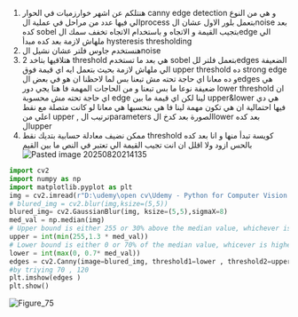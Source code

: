 1. هنتلكم عن اشهر خوارزميات في الحوار canny edge detection و هي من النوع الي فيها عدد من مراحل في عملية الprocess  بتعمل بلور الاول عشان الnoise  بعد كده sobel  بتجيب القيمة و الاتجاه و باستخدام الاتجاه تخفف سمك  الedge  الي ملهاش لازمة بعد كده مبدأ hysteresis thresholding 
2. هنستخدم جاوس فلتر عشان نشيل الnoise 
3. هتلاقيها بتاخد 2 threshold هي بعد ما تستخدم sobel  بتعمل فلتر للedges الضعيفة الي ملهاش لازمة بحيث بتعمل ايه اي قيمة فوق upper threshold  ده strong edge  و ده معانا اي حاجة تحته مش تبعنا بس لما لاحظنا ان هو في بعض الedges هي ضعيفة نوعا ما بس تبعنا و من الحاجات المهمة فا  هنا يجي دور lower threshold  ان اي حاجة تحته مش محسوبة edge لينا لكن اي قيمة ما بين upper&lower هي دي فيها احتمالية ان هي تكون مهمة لينا فا هي بنحسبها هي معانا لو كانت متصلة مع نقط اعلي من  upper , ترتيب الparameters  الصورة بعد كدخ الlower  بعد كده الupper
4. ممكن نضيف معادلة حسابية بتديك نقط threshold  كويسة تبدأ منها و انا بعد كده بالحس ازود ولا اقلل ان انت تجيب القيمة الي  تعتبر في النص ما بين القيم 
![Pasted image 20250820214135](Pasted%20image%2020250820214135.png)
```python
import cv2
import numpy as np
import matplotlib.pyplot as plt
img = cv2.imread(r"D:\udemy\open cv\Udemy - Python for Computer Vision with OpenCV and Deep Learning 2021-3\1 - Course Overview and Introduction\Computer-Vision-with-Python\DATA\sammy_face.jpg")
# blured_img = cv2.blur(img,ksize=(5,5))
blured_img= cv2.GaussianBlur(img, ksize=(5,5),sigmaX=8)
med_val = np.median(img)
# Upper bound is either 255 or 30% above the median value, whichever is lower
upper = int(min(255,1.3 * med_val))
# Lower bound is either 0 or 70% of the median value, whicever is higher
lower = int(max(0, 0.7* med_val))
edges = cv2.Canny(image=blured_img, threshold1=lower , threshold2=upper+56)
#by triying 70 , 120
plt.imshow(edges )
plt.show()
```
![Figure_75](Figure_75.png)
